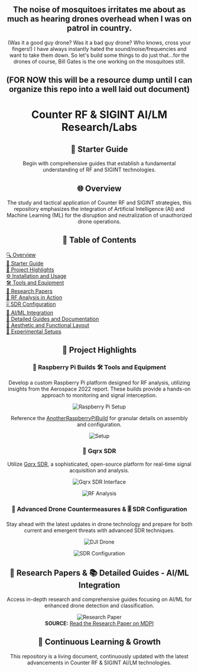 <div align="center">
  
## The noise of mosquitoes irritates me about as much as hearing drones overhead when I was on patrol in country. 
(Was it a good guy drone? Was it a bad guy drone? Who knows, cross your fingers!) 
I have always instantly hated the sound/noise/frequencies and want to take them down. 
So let's build some things to do just that...for the drones of course, Bill Gates is the one working on the mosquitoes still.

## (FOR NOW this will be a resource dump until I can organize this repo into a well laid out document)

# Counter RF & SIGINT AI/LM Research/Labs

## 🔰 Starter Guide
Begin with comprehensive guides that establish a fundamental understanding of RF and SIGINT technologies.

## 🌐 Overview
The study and tactical application of Counter RF and SIGINT strategies, this repository emphasizes the integration of Artificial Intelligence (AI) and Machine Learning (ML) for the disruption and neutralization of unauthorized drone operations.

## 📑 Table of Contents

<ul style="list-style-type: none; padding: 0; text-align: left;">
  <li><a href="#-overview">🔍 Overview</a></li>
  <li><a href="#-starter-guide">🔰 Starter Guide</a></li>
  <li><a href="#-project-highlights">🚀 Project Highlights</a></li>
  <li><a href="#-installation-and-usage">⚙️ Installation and Usage</a></li>
  <li><a href="#-tools-and-equipment">🛠️ Tools and Equipment</a></li>
  <li><a href="#-research-papers">📄 Research Papers</a></li>
  <li><a href="#-rf-analysis-in-action">🔬 RF Analysis in Action</a></li>
  <li><a href="#-sdr-configuration">🎚️ SDR Configuration</a></li>
  <li><a href="#-aiml-integration">🤖 AI/ML Integration</a></li>
  <li><a href="#-detailed-guides-and-documentation">📘 Detailed Guides and Documentation</a></li>
  <li><a href="#-aesthetic-and-functional-layout">🎨 Aesthetic and Functional Layout</a></li>
  <li><a href="#-experimental-setups">🧪 Experimental Setups</a></li>
</ul>
  
</div>

<div align="center">

## 🚀 Project Highlights

### 🥧 Raspberry Pi Builds 🛠️ Tools and Equipment
Develop a custom Raspberry Pi platform designed for RF analysis, utilizing insights from the Aerospace 2022 report. These builds provide a hands-on approach to monitoring and signal interception.

![Raspberry Pi Setup](https://github.com/TreadSoftly/Projects/assets/121847455/bbcc2a1e-83e6-48f4-832a-141d2d3810bc)

Reference the [AnotherRaspberryPiBuild](https://github.com/TreadSoftly/Projects/blob/main/AnotherRaspberryPiBuild.md) for granular details on assembly and configuration.

![Setup](https://github.com/TreadSoftly/Projects/assets/121847455/c8747ec0-4e4a-4781-9b97-e4b19b4adb8b)

</div>

<div align="center">

### 📡 Gqrx SDR
Utilize [Gqrx SDR](https://www.gqrx.dk/), a sophisticated, open-source platform for real-time signal acquisition and analysis.

![Gqrx SDR Interface](https://github.com/TreadSoftly/Projects/assets/121847455/310d9fce-338e-4a51-8cff-4ec1639feb89)

![RF Analysis](https://github.com/TreadSoftly/Projects/assets/121847455/66947de1-0139-4071-894a-103e4e5d721f)

</div>

<div align="center">

### 🚁 Advanced Drone Countermeasures & 🎚️ SDR Configuration
Stay ahead with the latest updates in drone technology and prepare for both current and emergent threats with advanced SDR techniques.

![DJI Drone](https://github.com/TreadSoftly/Projects/assets/121847455/1e34ec02-524c-4d0a-9bef-6c37a26303a6)

![SDR Configuration](https://github.com/TreadSoftly/Projects/assets/121847455/cb5a9443-e099-43ba-83f7-20c9416edce8)

</div>

<div align="center">

## 🧠 Research Papers & 📚 Detailed Guides - AI/ML Integration 
Access in-depth research and comprehensive guides focusing on AI/ML for enhanced drone detection and classification.

![Research Paper](https://github.com/TreadSoftly/Projects/assets/121847455/13a4d9ef-e76c-48e9-8ac4-17520701102f)  
**SOURCE:** [Read the Research Paper on MDPI](https://www.mdpi.com/2226-4310/9/12/738)

</div>

<div align="center">

## 🚀 Continuous Learning & Growth
This repository is a living document, continuously updated with the latest advancements in Counter RF & SIGINT AI/LM technologies.

</div>
